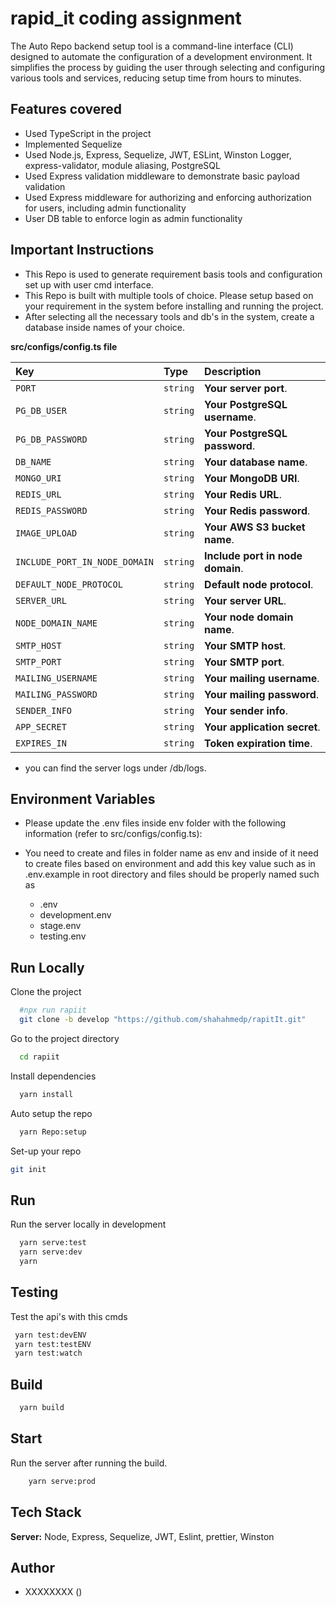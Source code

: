 # rapid_it coding assignment

The Auto Repo backend setup tool is a command-line interface (CLI) designed to automate the configuration of a development environment. It simplifies the process by guiding the user through selecting and configuring various tools and services, reducing setup time from hours to minutes.

## Features covered

- Used TypeScript in the project
- Implemented Sequelize
- Used Node.js, Express, Sequelize, JWT, ESLint, Winston  Logger, express-validator, module aliasing, PostgreSQL
- Used Express validation middleware to demonstrate basic payload validation
- Used Express middleware for authorizing and enforcing authorization for users, including admin functionality
- User DB table to enforce login as admin functionality

## Important Instructions
- This Repo is used to generate requirement basis tools and configuration set up with user cmd interface. 
- This Repo is built with multiple tools of choice. Please setup based on your requirement in the system before installing and running the project.
- After selecting all the necessary tools and db's in the system, create a database inside names of your choice.

**src/configs/config.ts file**

| Key                  | Type     | Description                       |
| :------------------- | :------- | :---------------------------------|
| `PORT`               | `string` | **Your server port**.             |
| `PG_DB_USER`         | `string` | **Your PostgreSQL username**.     |
| `PG_DB_PASSWORD`     | `string` | **Your PostgreSQL password**.     |
| `DB_NAME`            | `string` | **Your database name**.           |
| `MONGO_URI`          | `string` | **Your MongoDB URI**.             |
| `REDIS_URL`          | `string` | **Your Redis URL**.               |
| `REDIS_PASSWORD`     | `string` | **Your Redis password**.          |
| `IMAGE_UPLOAD`       | `string` | **Your AWS S3 bucket name**.      |
| `INCLUDE_PORT_IN_NODE_DOMAIN` | `string` | **Include port in node domain**. |
| `DEFAULT_NODE_PROTOCOL` | `string` | **Default node protocol**.       |
| `SERVER_URL`         | `string` | **Your server URL**.              |
| `NODE_DOMAIN_NAME`   | `string` | **Your node domain name**.        |
| `SMTP_HOST`          | `string` | **Your SMTP host**.               |
| `SMTP_PORT`          | `string` | **Your SMTP port**.               |
| `MAILING_USERNAME`   | `string` | **Your mailing username**.       |
| `MAILING_PASSWORD`   | `string` | **Your mailing password**.       |
| `SENDER_INFO`        | `string` | **Your sender info**.             |
| `APP_SECRET`         | `string` | **Your application secret**.      |
| `EXPIRES_IN`         | `string` | **Token expiration time**.        |

- you can find the server logs under /db/logs.

## Environment Variables
- Please update the .env files inside env folder  with the following information (refer to src/configs/config.ts):

- You need to create and files in folder name as env and inside of it need to create files based on environment and add this key value such as in .env.example in root directory and files should be properly named such as  
  - .env
  - development.env
  - stage.env
  - testing.env

## Run Locally

Clone the project

```bash
  #npx run rapiit
  git clone -b develop "https://github.com/shahahmedp/rapitIt.git"

```

Go to the project directory

```bash
  cd rapiit
```

Install dependencies

```bash
  yarn install
```
Auto setup the repo

```bash
  yarn Repo:setup
```

Set-up your repo 

```bash
git init
```
## Run

Run the server locally in development

```bash
  yarn serve:test
  yarn serve:dev
  yarn 
```
## Testing
 Test the api's with this cmds

 ```bash
  yarn test:devENV
  yarn test:testENV
  yarn test:watch
 ```
## Build

```bash
  yarn build
```

## Start

Run the server after running the build.

```bash
    yarn serve:prod
```

## Tech Stack

**Server:** Node, Express, Sequelize, JWT, Eslint, prettier, Winston

## Author

- XXXXXXXX ()
